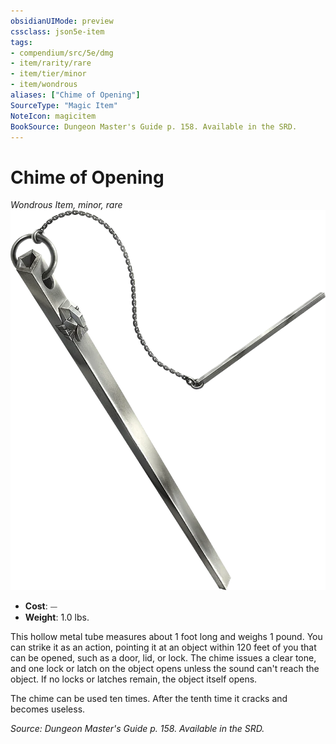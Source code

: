 ```yaml
---
obsidianUIMode: preview
cssclass: json5e-item
tags:
- compendium/src/5e/dmg
- item/rarity/rare
- item/tier/minor
- item/wondrous
aliases: ["Chime of Opening"]
SourceType: "Magic Item"
NoteIcon: magicitem
BookSource: Dungeon Master's Guide p. 158. Available in the SRD.
---
```

# Chime of Opening
*Wondrous Item, minor, rare*  
![](https://raw.githubusercontent.com/5etools-mirror-2/5etools-img/main/items/DMG/Chime%20of%20Opening.webp#right)  

- **Cost**: ⏤
- **Weight**: 1.0 lbs.

This hollow metal tube measures about 1 foot long and weighs 1 pound. You can strike it as an action, pointing it at an object within 120 feet of you that can be opened, such as a door, lid, or lock. The chime issues a clear tone, and one lock or latch on the object opens unless the sound can't reach the object. If no locks or latches remain, the object itself opens.

The chime can be used ten times. After the tenth time it cracks and becomes useless.

*Source: Dungeon Master's Guide p. 158. Available in the SRD.*